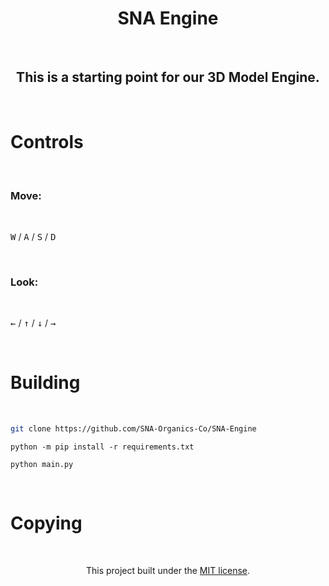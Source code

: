 <h1 align=center>SNA Engine</h1>

<br>

<h2 align=center>This is a starting point for our 3D Model Engine.</h2>

<br>

# Controls

<br>

### Move:

<br>

<kbd>W</kbd> / <kbd>A</kbd> / <kbd>S</kbd> / <kbd>D</kbd>

<br>

### Look:

<br>

<kbd>&#8592;</kbd> / <kbd>&#8593;</kbd> / <kbd>&#8595;</kbd> / <kbd>&#8594;</kbd>

<br>

# Building

<br>

```bash
git clone https://github.com/SNA-Organics-Co/SNA-Engine
```

```shell
python -m pip install -r requirements.txt
```

```shell
python main.py
```

<br>

# Copying

<br>

<p align=center>This project built under the <a href='LICENSE'>MIT license</a>.</p>
